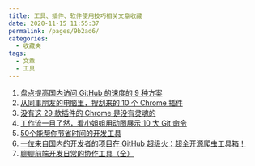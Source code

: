 ```yaml
---
title: 工具、插件、软件使用技巧相关文章收藏
date: 2020-11-15 11:55:37
permalink: /pages/9b2ad6/
categories: 
  - 收藏夹
tags: 
  - 文章
  - 工具
---
```


1. [盘点提高国内访问 GitHub 的速度的 9 种方案][url-1]
2. [从同事朋友的电脑里，搜刮来的 10 个 Chrome 插件][url-2]
3. [没有这 29 款插件的 Chrome 是没有灵魂的][url-5]
4. [工作流一目了然，看小姐姐用动图展示 10 大 Git 命令][url-3]
5. [50个能帮你节省时间的开发工具][url-4]
6. [一位来自国内的开发者的项目在 GitHub 超级火：超全开源爬虫工具箱！][url-6]
7. [聊聊前端开发日常的协作工具（全）][url-7]

[url-1]: https://mp.weixin.qq.com/s?__biz=MzIzNzA4NDk3Nw==&mid=2457740770&idx=2&sn=67d365cff13f9ed0db14328364c4f87c&chksm=ff448dbcc83304aa6b89f4b530f1e5e7965709d169ff5d0f8efc3d280ac9c425ba6c0a6ea42a&mpshare=1&scene=1&srcid=0911kpb6wpqvsKuTXWN3qU1S&sharer_sharetime=1599816543482&sharer_shareid=76605a84a018b6b091677b5240ac0709&key=6c296afc1e26cebccd7b5d5427a6a2cec37a40a83a2b59e41d9745d93e3771f9b22916e35a9fc541cf18407c98e58a4a2f11f4d3ce9f07d281e69c9124d3f98cc186612168a94917faa4e5d176791934ebea5f67ff6b04596d610b298b35162fc1108ffff6556474387c47c071b5bd5687805bd46f985ce97198bdf1c0495c06&ascene=1&uin=MTQ3NTQwOTg4MQ%3D%3D&devicetype=Windows+10+x64&version=62090529&lang=zh_CN&exportkey=Ac4NF68LhcRSv5Q7yEIp83I%3D&pass_ticket=MRyC7ujU4ZM5Jd3KfXI5vZmueAawa0qE8vlOHZ%2FvhuGICkvC3xEEPurwkBShLSAQ&wx_header=0
[url-2]: https://mp.weixin.qq.com/s?__biz=MzIzNzA4NDk3Nw==&mid=2457740273&idx=1&sn=de06803457cac84866abad1a84f6b837&chksm=ff448bafc83302b96c113bb40d3297712c1fdc9bf99dddc4789a32344434c69501b9783f09a5&mpshare=1&scene=1&srcid=0810dmYpeJ39fS1iPFDhMeQA&sharer_sharetime=1597022009516&sharer_shareid=76605a84a018b6b091677b5240ac0709&key=6c296afc1e26cebc1331857e17f17078a9c6f745e4135af53f487d7067a3d44f96d808569d156a792e99ef5423692190cd699414104e768b4cca9adb1582fa99f518cd4ccf96193b6321aeb61cebc20535c0c8fd17848183e3d594392ed4c60e157d40cf0ea582cb2f891b48e27b1a3d0329a7af6ce7239ae1d7c5b3b0993b2a&ascene=1&uin=MTQ3NTQwOTg4MQ%3D%3D&devicetype=Windows+10+x64&version=62090529&lang=zh_CN&exportkey=AVa0jQ%2FNGUzohmTWjqV%2Fj4E%3D&pass_ticket=MRyC7ujU4ZM5Jd3KfXI5vZmueAawa0qE8vlOHZ%2FvhuGICkvC3xEEPurwkBShLSAQ&wx_header=0
[url-3]: https://mp.weixin.qq.com/s?__biz=MjM5NzA1MTcyMA==&mid=2651172750&idx=2&sn=b4d79c1734b4927e3ab122a86f412d9c&chksm=bd2ee3a98a596abfd82d51a13676af001da74a03fea01233dca4c528bdea6a3ed5bab255d8c9&mpshare=1&scene=1&srcid=09096tQUc5LfGT1xpvuDQYDS&sharer_sharetime=1599581811461&sharer_shareid=76605a84a018b6b091677b5240ac0709&key=e3bce42fc7df43444cdaa4f8505d2b79e92b7433f0b7c203a7d2e7343777102e991a0348ffd7b07efb954fe1dd461896a47b48451ed3f0eb30a0d1c40cb1cb21b4f7564fe0031b30a4997eb410cf0d3b26255d59d80bd6bb16fc497bd31402e8d49af3bacace803c80ee044f0bbc7c37ceaff594c66800832c289ee60a2a3386&ascene=1&uin=MTQ3NTQwOTg4MQ%3D%3D&devicetype=Windows+10+x64&version=62090529&lang=zh_CN&exportkey=AR7ApJ4IQLcZ%2F1wEG1dGgck%3D&pass_ticket=MRyC7ujU4ZM5Jd3KfXI5vZmueAawa0qE8vlOHZ%2FvhuGICkvC3xEEPurwkBShLSAQ&wx_header=0
[url-4]:https://mp.weixin.qq.com/s?__biz=Mzg5ODA5NTM1Mw==&mid=2247490305&idx=1&sn=8984366188983f2a458a64c02119bae8&chksm=c0669a97f711138113caf1e1f5750693c5fbcd4e896fcef545c31ac1fb44172cdf9428045b28&mpshare=1&scene=1&srcid=1011ipIITNKWtRLzehccesw4&sharer_sharetime=1602399126338&sharer_shareid=76605a84a018b6b091677b5240ac0709&key=3ecdef47cec487631a8d9ecd170598409547f05588a0d2ce31bb0e6e92fe65085138ece080ea6c02fbed376049156fef411059f77180b0d4677a00c610cf089d25e861559d775309b545579f372edaf0e7c28d5851507af75879d8f12961fb06ab18d774971d4cdb2d1fd7326ef6551ecd90677188ea667e58d94ca348674f83&ascene=1&uin=MTQ3NTQwOTg4MQ%3D%3D&devicetype=Windows+10+x64&version=6300002f&lang=zh_CN&exportkey=AcCk73fkrenye79eZDRPVhk%3D&pass_ticket=JqWxJa8bdrA7kFFDjJ2Ugc%2BYxmazPx5u%2F6xeLa%2BxAbZK6LhP5THzmDnEUiZl159n&wx_header=0
[url-5]:https://mp.weixin.qq.com/s?__biz=MzI0MzIyMDM5Ng==&mid=2649830697&idx=1&sn=3ff700ded047c47a7637f45513e7b9cd&chksm=f175ffeac60276fc14b50126645326a91fe5479c5de795d087af626bb4368a61e7626daf998b&mpshare=1&scene=1&srcid=1031KF6I2qIklvWjAKm3ahVg&sharer_sharetime=1604125605818&sharer_shareid=76605a84a018b6b091677b5240ac0709&key=60815bf891252fab89ccf399be1997e5ce65283ca014f771f313f0611a810b795695f0f5af6b82be9593087efc38e3c0f085dda2aa48a612b2f3d1590b1a06cbc4b2b43b695afd252a64ec23b9e017277d8297e6d8ed4e6300fd2807493aadc97acfc6dc351483b34cb9e6ca080aa251a9d0040852118618293b8a5dbaa37201&ascene=1&uin=MTQ3NTQwOTg4MQ%3D%3D&devicetype=Windows+10+x64&version=6300002f&lang=zh_CN&exportkey=Ad9DMxSX3exZhGDoyPu6ymA%3D&pass_ticket=JqWxJa8bdrA7kFFDjJ2Ugc%2BYxmazPx5u%2F6xeLa%2BxAbZK6LhP5THzmDnEUiZl159n&wx_header=0
[url-6]:https://mp.weixin.qq.com/s?__biz=MzIzNzA4NDk3Nw==&mid=2457741432&idx=1&sn=9404b47b7877141f97c92c6470292685&chksm=ff448026c8330930cbe0b242c1d434896455c9b573d4732850d8c0dd2eb693e017c2617f0788&mpshare=1&scene=1&srcid=1102GivP7UFz21oijMYfVahD&sharer_sharetime=1604332928064&sharer_shareid=76605a84a018b6b091677b5240ac0709&key=60815bf891252fab4f796c0e4e36e3235fe92bab26783d27895e7eda88abef045b387043301127e72bcd33e8e44ddccdc4bdb9d4fa2e7c20e60af1bcb826ba8e827f3549d8a7aa19e4eb295465ede9237ad721a559b9a352e4759c95ccaa435d18c710d252bf17c5d117c6e33f1b7136d0be806282c9f97c703f1323519d0c97&ascene=1&uin=MTQ3NTQwOTg4MQ%3D%3D&devicetype=Windows+10+x64&version=6300002f&lang=zh_CN&exportkey=Aag3Q7nvgzOy6ioN4tRqNM8%3D&pass_ticket=JqWxJa8bdrA7kFFDjJ2Ugc%2BYxmazPx5u%2F6xeLa%2BxAbZK6LhP5THzmDnEUiZl159n&wx_header=0
[url-7]:https://juejin.im/post/6844904176330375181